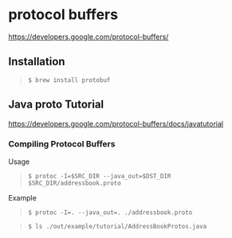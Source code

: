 # protocol buffers

https://developers.google.com/protocol-buffers/

## Installation

> `$ brew install protobuf`

## Java proto Tutorial

https://developers.google.com/protocol-buffers/docs/javatutorial

### Compiling Protocol Buffers

Usage

> `$ protoc -I=$SRC_DIR --java_out=$DST_DIR $SRC_DIR/addressbook.proto`

Example

> `$ protoc -I=. --java_out=. ./addressbook.proto`

> `$ ls ./out/example/tutorial/AddressBookProtos.java`
